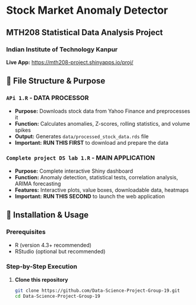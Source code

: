 # Stock Market Anomaly Detector

##  MTH208 Statistical Data Analysis Project

### Indian Institute of Technology Kanpur

**Live App:** https://mth208-project.shinyapps.io/proj/

## 📁 File Structure & Purpose

### `APi 1.R` - DATA PROCESSOR
- **Purpose:** Downloads stock data from Yahoo Finance and preprocesses it
- **Function:** Calculates anomalies, Z-scores, rolling statistics, and volume spikes
- **Output:** Generates `data/processed_stock_data.rds` file
- **Important:** **RUN THIS FIRST** to download and prepare the data

### `Complete project DS lab 1.R` - MAIN APPLICATION  
- **Purpose:** Complete interactive Shiny dashboard
- **Function:** Anomaly detection, statistical tests, correlation analysis, ARIMA forecasting
- **Features:** Interactive plots, value boxes, downloadable data, heatmaps
- **Important:** **RUN THIS SECOND** to launch the web application

## 🚀 Installation & Usage

### Prerequisites
- R (version 4.3+ recommended)
- RStudio (optional but recommended)

### Step-by-Step Execution

1. **Clone this repository**
   ```bash
   git clone https://github.com/Data-Science-Project-Group-19.git
   cd Data-Science-Project-Group-19
